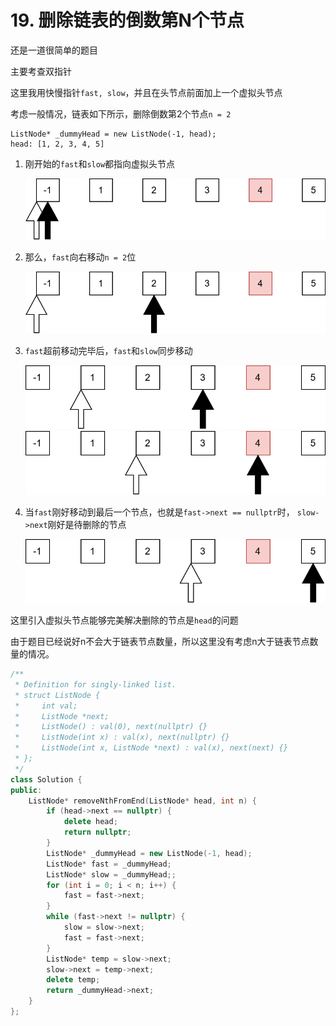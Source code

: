 # 19. 删除链表的倒数第N个节点
还是一道很简单的题目

主要考查双指针

这里我用快慢指针`fast, slow`，并且在头节点前面加上一个虚拟头节点

考虑一般情况，链表如下所示，删除倒数第2个节点`n = 2`
```
ListNode* _dummyHead = new ListNode(-1, head);
head: [1, 2, 3, 4, 5]
```

1. 刚开始的`fast`和`slow`都指向虚拟头节点

    ![](images/initial.svg)

2. 那么，`fast`向右移动`n = 2`位

    ![](images/fastAhead.svg)

3. `fast`超前移动完毕后，`fast`和`slow`同步移动

    ![](images/mov1.svg)
    ![](images/mov2.svg)

4. 当`fast`刚好移动到最后一个节点，也就是`fast->next == nullptr`时，
   `slow->next`刚好是待删除的节点

    ![](images/mov3.svg)

这里引入虚拟头节点能够完美解决删除的节点是`head`的问题

由于题目已经说好n不会大于链表节点数量，所以这里没有考虑n大于链表节点数量的情况。
```c++
/**
 * Definition for singly-linked list.
 * struct ListNode {
 *     int val;
 *     ListNode *next;
 *     ListNode() : val(0), next(nullptr) {}
 *     ListNode(int x) : val(x), next(nullptr) {}
 *     ListNode(int x, ListNode *next) : val(x), next(next) {}
 * };
 */
class Solution {
public:
    ListNode* removeNthFromEnd(ListNode* head, int n) {
        if (head->next == nullptr) {
            delete head;
            return nullptr;
        }
        ListNode* _dummyHead = new ListNode(-1, head);
        ListNode* fast = _dummyHead;
        ListNode* slow = _dummyHead;;
        for (int i = 0; i < n; i++) {
            fast = fast->next;
        }
        while (fast->next != nullptr) {
            slow = slow->next;
            fast = fast->next;
        }
        ListNode* temp = slow->next;
        slow->next = temp->next;
        delete temp;
        return _dummyHead->next;
    }
};
```